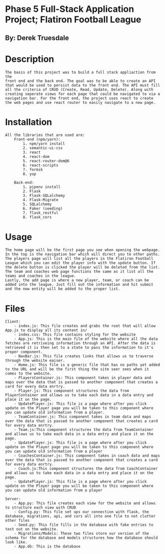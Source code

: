 # Phase 5 Full-Stack Application Project; Flatiron Football League
## By: Derek Truesdale

# Description
    The basis of this project was to build a full stack appliaction from the
    front end and the back end. The goal was to be able to create an API that would be used to persist data to the front end. The API must fill all the criteria of CRUD (Create, Read, Update, Delete). Along with creating seperate views for each page that could be navigated to via a navigation bar. For the front end, the project uses react to create the web pages and use react router to easily navigate to a new page.

# Installation
    All the libraries that are used are:
        Front-end (npm/yarn):
            1. npm/yarn install
            2. semantic-ui-css
            3. react
            4. react-dom
            5. react-router-dom@6
            6. react-scripts
            7. formik
            8. yup

        Back-end:
            1. pipenv install
            2. Flask
            3. Flask-SQLalchemy
            4. Flask-Migrate
            5. SQLalchemy
            6. Faker (seeding)
            7. flask_restful
            8. flask_cors

# Usage
    The home page will be the first page you see when opening the webpage. In the top is the navigation bar which will direct you to other paths. The players page will list all the players in the Flatiron Football League which you can edit the player info with the update button. If the delete button is clicked the player will be deleted from the list.
    The team and coaches web page functions the same as it list all the teams and coaches in the league.
    Lastly, the add page is where a new player, team, or coach can be added into the league. Just fill out the information and hit submit and the new entity will be added to the proper list.

# Files
    Client:
        - index.js: This file creates and grabs the root that will allow App.js to display all its content in/
        - index.css: This file contains styling for the website
        - App.js: This is the main file of the website where all the data fetches are retriveing information through an API. After the data is retrieved it is then set to a state to pass the information to it's proper component.
        - NavBar.js: This file creates links that allows us to traverse through the website eaiser.
        - Home.js: This file is a generic file that has no paths yet added to the URL and will be the first thing the site seer sees when it comes to the website.
        - PlayersContainer.js: This component takes in player data and maps over the data that is passed to another component that creates a card for every data enrtry.
        - Player.js: This component structures the data from PlayerContainer and allows us to take each data in a data entry and place it on the page.
        - UpdatePlayer.js: This file is a page where after you click update on the Player page you will be taken to this component where you can update old information from a player.
        - TeamContainer.js: This component takes in team data and maps over the data that is passed to another component that creates a card for every data enrtry.
        - Team.js:This component structures the data from TeamContainer and allows us to take each data in a data entry and place it on the page.
        - UpdatePlayer.js: This file is a page where after you click update on the Player page you will be taken to this component where you can update old information from a player
        - CoachesContainer.js: This component takes in coach data and maps over the data that is passed to another component that creates a card for every data enrtry.
        - Coach.js:This component structures the data from CoachContainer and allows us to take each data in a data entry and place it on the page.
        - UpdatePlayer.js: This file is a page where after you click update on the Player page you will be taken to this component where you can update old information from a player

    Server:
        - App.py: This file creates each view for the website and allows to structure each view with CRUD
        - Config.py: This file set ups our connection with flask, the database, migrations, api, and cors all into one file to not clutter other files
        - Seed.py: This file fills in the database with fake entries to test out on the website.
        - Migrations/Models: These two files store our version of the schema for the database and models structures how the database should look like. 
        - App.db: This is the database



